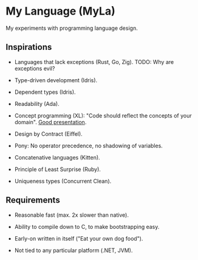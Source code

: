 # My Language (MyLa)

My experiments with programming language design.

## Inspirations

* Languages that lack exceptions (Rust, Go, Zig). TODO: Why are
  exceptions evil?

* Type-driven development (Idris).

* Dependent types (Idris).

* Readability (Ada).

* Concept programming (XL): "Code should reflect the concepts of your
  domain". [Good presentation][1].

* Design by Contract (Eiffel).

* Pony: No operator precedence, no shadowing of variables.

* Concatenative languages (Kitten).

* Principle of Least Surprise (Ruby).

* Uniqueness types (Concurrent Clean).

## Requirements

* Reasonable fast (max. 2x slower than native).

* Ability to compile down to C, to make bootstrapping easy.

* Early-on written in itself ("Eat your own dog food").

* Not tied to any particular platform (.NET, JVM).

[1]: http://xlr.sourceforge.net/Concept%20Programming%20Presentation.pdf
